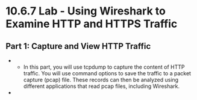 # 10.6.7 Lab - Using Wireshark to Examine HTTP and HTTPS Traffic

## Part 1: Capture and View HTTP Traffic

* * In this part, you will use tcpdump to capture the content of HTTP traffic. You will use command options to save the traffic to a packet capture (pcap) file. These records can then be analyzed using different applications that read pcap files, including Wireshark.
* 
